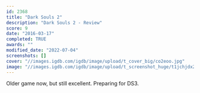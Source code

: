```yaml
---
id: 2368
title: "Dark Souls 2"
description: "Dark Souls 2 - Review"
score: 9
date: "2016-03-17"
completed: TRUE
awards: ""
modified_date: "2022-07-04"
screenshots: []
cover: "//images.igdb.com/igdb/image/upload/t_cover_big/co2eoo.jpg"
image: "//images.igdb.com/igdb/image/upload/t_screenshot_huge/t1jchjdx2vnhdywkfbu8.jpg"
---
```

Older game now, but still excellent. Preparing for DS3.
